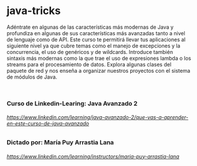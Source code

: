 # java-tricks

Adéntrate en algunas de las características más modernas de Java y profundiza en algunas de sus características más avanzadas tanto a nivel de lenguaje como de API. Este curso te permitirá llevar tus aplicaciones al siguiente nivel ya que cubre temas como el manejo de excepciones y la concurrencia, el uso de genéricos y de wildcards. Introduce también sintaxis más modernas como la que trae el uso de expresiones lambda o los streams para el procesamiento de datos. Explora algunas clases del paquete de red y nos enseña a organizar nuestros proyectos con el sistema de módulos de Java.

<br>

### Curso de Linkedin-Learing: Java Avanzado 2
###### https://www.linkedin.com/learning/java-avanzado-2/que-vas-a-aprender-en-este-curso-de-java-avanzado


### Dictado por: María Puy Arrastia Lana 
###### https://www.linkedin.com/learning/instructors/maria-puy-arrastia-lana